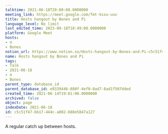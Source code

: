 ```yaml
---
talktime: 2021-06-18T20:00:00.0000000
meeting_link: https://meet.google.com/fmt-ksxu-uuv
title: Hosts hangout by Bones and Pi
language_level: No limit
last_edited_time: 2023-09-18T10:49:00.0000000
platform: Google Meet
hosts:
- π
- Bones
notion_url: https://www.notion.so/Hosts-hangout-by-Bones-and-Pi-c5c51f47bb17444ca802688e5847a127
name: Hosts hangout by Bones and Pi
tags:
- Talk
- 2021-06-18
- π
- Bones
parent_type: database_id
parent_database_id: e9339446-880f-4ef0-8ad7-8ad1f507dded
created_time: 2021-06-14T19:01:00.0000000
archived: false
object: page
indexDate: 2021-06-18
id: c5c51f47-bb17-444c-a802-688e5847a127
---
```


A regular catch up between hosts.



